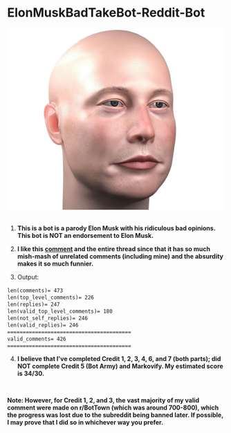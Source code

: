 # ElonMuskBadTakeBot-Reddit-Bot
![Web Crawler](BaldElon.jpg)
<br />
<br />
1. **This is a bot is a parody Elon Musk with his ridiculous bad opinions. This bot is NOT an endorsement to Elon Musk.**

2. **I like this 
[comment](https://www.reddit.com/r/BotTown2/comments/r0yi9l/comment/hm8222t/?utm_source=share&utm_medium=web2x&context=3) 
and the entire thread since that it has so much mish-mash of unrelated comments (including mine) and the absurdity makes it so much funnier.**

3. Output:
```
len(comments)= 473
len(top_level_comments)= 226
len(replies)= 247
len(valid_top_level_comments)= 180
len(not_self_replies)= 246
len(valid_replies)= 246
========================================
valid_comments= 426
========================================
```


4. **I believe that I've completed Credit 1, 2, 3, 4, 6, and 7 (both parts); did NOT complete Credit 5 (Bot Army) and Markovify. My estimated score is 34/30.**
</br>

**Note: However, for Credit 1, 2, and 3, the vast majority of my valid comment were made on r/BotTown (which was around 700-800), which the progress was lost due to the subreddit being banned later. If possible, I may prove that I did so in whichever way you prefer.**
